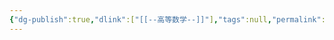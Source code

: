 ```yaml
---
{"dg-publish":true,"dlink":["[[--高等数学--]]"],"tags":null,"permalink":"/038-数字科学/math/线性代数/向量组的线性相关性/","dgPassFrontmatter":true}
---
```

